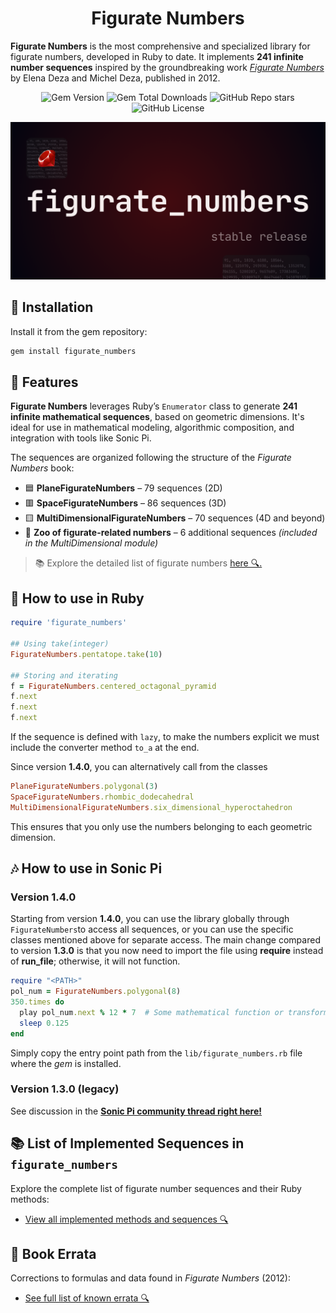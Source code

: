 <h1 align="center"> Figurate Numbers </h1>

**Figurate Numbers** is the most comprehensive and specialized library for figurate numbers, developed in Ruby to date.
It implements **241 infinite number sequences** inspired by the groundbreaking work [*Figurate Numbers*](https://books.google.com.pe/books/about/Figurate_Numbers.html?id=ERS7CgAAQBAJ&redir_esc=y) by Elena Deza and Michel Deza, published in 2012.

<p align="center">
  <img src="https://img.shields.io/gem/v/figurate_numbers" alt="Gem Version">
  <img src="https://img.shields.io/gem/dt/figurate_numbers" alt="Gem Total Downloads">
  <img src="https://img.shields.io/github/stars/edelveart/figurate_numbers" alt="GitHub Repo stars">
    <img src="https://img.shields.io/github/license/edelveart/figurate_numbers" alt="GitHub License">
</p>

[![figurate numbers image](https://raw.githubusercontent.com/edelveart/figurate_numbers/main/figurate_numbers.png)](https://rubygems.org/gems/figurate_numbers)


## 💎 Installation

Install it from the gem repository:

```rb
gem install figurate_numbers
```

## 🧊 Features
**Figurate Numbers** leverages Ruby’s `Enumerator` class to generate **241 infinite mathematical sequences**, based on geometric dimensions. It's ideal for use in mathematical modeling, algorithmic composition, and integration with tools like Sonic Pi.

The sequences are organized following the structure of the *Figurate Numbers* book:

-  🟦 **PlaneFigurateNumbers** – 79 sequences (2D)
-  🟥 **SpaceFigurateNumbers** – 86 sequences (3D)
-  🟨 **MultiDimensionalFigurateNumbers** – 70 sequences (4D and beyond)
-  🧬 **Zoo of figurate-related numbers** – 6 additional sequences *(included in the MultiDimensional module)*

> 📚 Explore the detailed list of figurate numbers [here 🔍.](docs/METHODS.md)

##  🧰 How to use in Ruby

```rb
require 'figurate_numbers'

## Using take(integer)
FigurateNumbers.pentatope.take(10)

## Storing and iterating
f = FigurateNumbers.centered_octagonal_pyramid
f.next
f.next
f.next
```

If the sequence is defined with `lazy`, to make the numbers explicit we must include the converter method `to_a` at the end.

Since version **1.4.0**, you can alternatively call from the classes
```rb
PlaneFigurateNumbers.polygonal(3)
SpaceFigurateNumbers.rhombic_dodecahedral
MultiDimensionalFigurateNumbers.six_dimensional_hyperoctahedron
```

This ensures that you only use the numbers belonging to each geometric dimension.

## 🎶 How to use in Sonic Pi

### Version 1.4.0

Starting from version **1.4.0**, you can use the library globally through `FigurateNumbers`to access all sequences, or you can use the specific classes mentioned above for separate access.
The main change compared to version **1.3.0** is that you now need to import the file using **require** instead of **run_file**; otherwise, it will not function.

```rb
require "<PATH>"
pol_num = FigurateNumbers.polygonal(8)
350.times do
  play pol_num.next % 12 * 7  # Some mathematical function or transformation
  sleep 0.125
end
```

Simply copy the entry point path from the `lib/figurate_numbers.rb` file where the *gem* is installed.

### Version 1.3.0 (legacy)

See discussion in the [**Sonic Pi community thread right here!**](https://in-thread.sonic-pi.net/t/figurate-numbers-for-sonic-pi-new-ruby-gem-for-infinite-number-sequences-and-patterns/8962)

## 📚 List of Implemented Sequences in `figurate_numbers`

Explore the complete list of figurate number sequences and their Ruby methods:

- [View all implemented methods and sequences 🔍](docs/METHODS.md)

## 📝 Book Errata

Corrections to formulas and data found in *Figurate Numbers* (2012):

- [See full list of known errata 🔍](docs/ERRATA.md)
